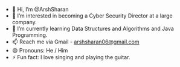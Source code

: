 - 👋 Hi, I’m @ArshSharan
- 👀 I’m interested in becoming a Cyber Security Director at a large company.
- 🌱 I’m currently learning Data Structures and Algorithms and Java Programming.
- 📫 Reach me via Gmail - arshsharan06@gmail.com
- 😄 Pronouns: He / Him
- ⚡ Fun fact: I love singing and playing the guitar.

<!---
ArshSharan/ArshSharan is a ✨ special ✨ repository because its `README.md` (this file) appears on your GitHub profile.
You can click the Preview link to take a look at your changes.
--->
